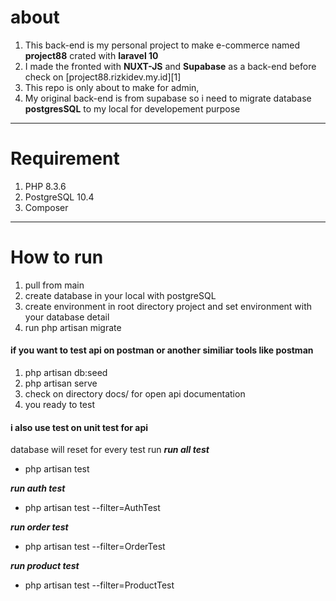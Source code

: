 # about

1. This back-end is my personal project to make e-commerce named **project88** crated with **laravel 10**
2. I made the fronted with **NUXT-JS** and **Supabase** as a back-end before check on [project88.rizkidev.my.id][1]
3. This repo is only about to make for admin,
4. My original back-end is from supabase so i need to migrate database **postgresSQL** to my local for developement purpose
****

# Requirement
1. PHP 8.3.6
2. PostgreSQL 10.4
3. Composer

****

# How to run

1. pull from main
2. create database in your local with postgreSQL
3. create environment in root directory project and set environment with your database detail
4. run php artisan migrate

#### if you want to test api on postman or another similiar tools like postman
1.  php artisan db:seed
2.  php artisan serve
3.  check on directory docs/ for open api documentation 
4.  you ready to test

#### i also use test on unit test for api
database will reset for every test run 
**_run all test_**
- php artisan test

**_run auth test_**
- php artisan test --filter=AuthTest 

**_run order test_**
- php artisan test --filter=OrderTest 

**_run product test_**
- php artisan test --filter=ProductTest 